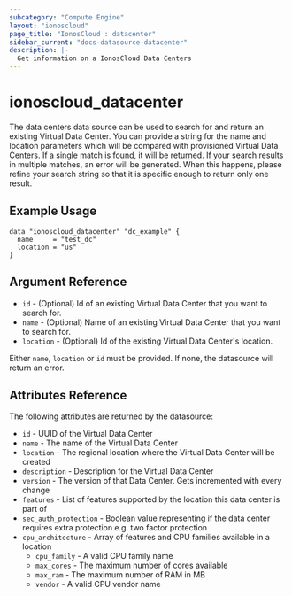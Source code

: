 ```yaml
---
subcategory: "Compute Engine"
layout: "ionoscloud"
page_title: "IonosCloud : datacenter"
sidebar_current: "docs-datasource-datacenter"
description: |-
  Get information on a IonosCloud Data Centers
---
```


# ionoscloud\_datacenter

The data centers data source can be used to search for and return an existing Virtual Data Center. You can provide a string for the name and location parameters which will be compared with provisioned Virtual Data Centers. If a single match is found, it will be returned. If your search results in multiple matches, an error will be generated. When this happens, please refine your search string so that it is specific enough to return only one result.

## Example Usage

```hcl
data "ionoscloud_datacenter" "dc_example" {
  name     = "test_dc"
  location = "us"
}
```

## Argument Reference

 * `id` - (Optional) Id of an existing Virtual Data Center that you want to search for.
 * `name` - (Optional) Name of an existing Virtual Data Center that you want to search for.
 * `location` - (Optional) Id of the existing Virtual Data Center's location.

Either `name`, `location` or `id` must be provided. If none, the datasource will return an error.

## Attributes Reference

The following attributes are returned by the datasource:


* `id` - UUID of the Virtual Data Center
* `name` - The name of the Virtual Data Center
* `location` - The regional location where the Virtual Data Center will be created
* `description` - Description for the Virtual Data Center
* `version` - The version of that Data Center. Gets incremented with every change
* `features` - List of features supported by the location this data center is part of
* `sec_auth_protection` - Boolean value representing if the data center requires extra protection e.g. two factor protection
* `cpu_architecture` - Array of features and CPU families available in a location
  * `cpu_family` - A valid CPU family name
  * `max_cores` - The maximum number of cores available
  * `max_ram` - The maximum number of RAM in MB
  * `vendor` - A valid CPU vendor name
